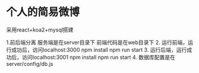 # 个人的简易微博

采用react+koa2+mysql搭建

1.前后端分离
  服务端是在server目录下
  前端代码是在web目录下
2. 运行前端，运行成功后，访问localhost:3000
  npm install
  npm run start
3. 运行后端，运行成功后，访问localhost:3001
  npm install
  npm run start
4. 数据库配置是在server/config/db.js
